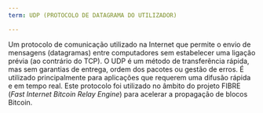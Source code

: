 ```yaml
---
term: UDP (PROTOCOLO DE DATAGRAMA DO UTILIZADOR)

---
```

Um protocolo de comunicação utilizado na Internet que permite o envio de mensagens (datagramas) entre computadores sem estabelecer uma ligação prévia (ao contrário do TCP). O UDP é um método de transferência rápida, mas sem garantias de entrega, ordem dos pacotes ou gestão de erros. É utilizado principalmente para aplicações que requerem uma difusão rápida e em tempo real. Este protocolo foi utilizado no âmbito do projeto FIBRE (*Fast Internet Bitcoin Relay Engine*) para acelerar a propagação de blocos Bitcoin.